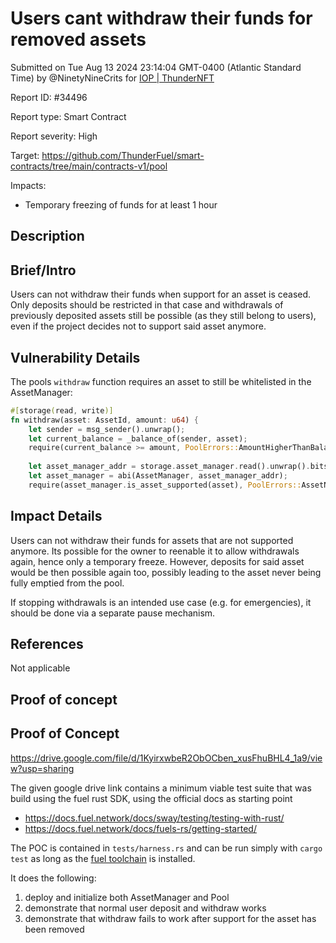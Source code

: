 
# Users cant withdraw their funds for removed assets

Submitted on Tue Aug 13 2024 23:14:04 GMT-0400 (Atlantic Standard Time) by @NinetyNineCrits for [IOP | ThunderNFT](https://immunefi.com/bounty/thundernft-iop/)

Report ID: #34496

Report type: Smart Contract

Report severity: High

Target: https://github.com/ThunderFuel/smart-contracts/tree/main/contracts-v1/pool

Impacts:
- Temporary freezing of funds for at least 1 hour

## Description
## Brief/Intro

Users can not withdraw their funds when support for an asset is ceased. Only deposits should be restricted in that case and withdrawals of previously deposited assets still be possible (as they still belong to users), even if the project decides not to support said asset anymore.

## Vulnerability Details
The pools `withdraw` function requires an asset to still be whitelisted in the AssetManager:

```rust
#[storage(read, write)]
fn withdraw(asset: AssetId, amount: u64) {
    let sender = msg_sender().unwrap();
    let current_balance = _balance_of(sender, asset);
    require(current_balance >= amount, PoolErrors::AmountHigherThanBalance);
    
    let asset_manager_addr = storage.asset_manager.read().unwrap().bits();
    let asset_manager = abi(AssetManager, asset_manager_addr);
    require(asset_manager.is_asset_supported(asset), PoolErrors::AssetNotSupported);
```

## Impact Details
Users can not withdraw their funds for assets that are not supported anymore. Its possible for the owner to reenable it to allow withdrawals again, hence only a temporary freeze. However, deposits for said asset would be then possible again too, possibly leading to the asset never being fully emptied from the pool. 

If stopping withdrawals is an intended use case (e.g. for emergencies), it should be done via a separate pause mechanism.

## References
Not applicable

        
## Proof of concept
## Proof of Concept

https://drive.google.com/file/d/1KyirxwbeR2ObOCben_xusFhuBHL4_1a9/view?usp=sharing

The given google drive link contains a minimum viable test suite that was build using the fuel rust SDK, using the official docs as starting point
- https://docs.fuel.network/docs/sway/testing/testing-with-rust/
- https://docs.fuel.network/docs/fuels-rs/getting-started/

The POC is contained in `tests/harness.rs` and can be run simply with `cargo test` as long as the  [fuel toolchain](https://docs.fuel.network/guides/installation/) is installed.

It does the following:
1. deploy and initialize both AssetManager and Pool
2. demonstrate that normal user deposit and withdraw works
3. demonstrate that withdraw fails to work after support for the asset has been removed
